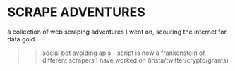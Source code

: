 # SCRAPE ADVENTURES

a collection of web scraping adventures I went on, scouring the internet for data gold

>> social bot avoiding apis - script is now a frankenstein of different scrapers I have worked on (insta/twitter/crypto/grants)

